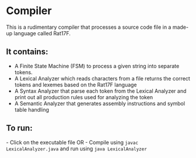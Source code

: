 # Compiler

This is a rudimentary compiler that processes a source code file in a made-up language called Rat17F.

<h2>It contains:</h2>
<ul>
  <li>A Finite State Machine (FSM) to process a given string into separate tokens.</li>
  <li>A Lexical Analyzer which reads characters from a file returns the correct tokens and lexemes based on the Rat17F language</li>
  <li>A Syntax Analyzer that parse each token from the Lexical Analyzer and print out all production rules used for analyzing the token</li>
  <li>A Semantic Analyzer that generates assembly instructions and symbol table handling</li>
</ul>

<h2>To run:</h2>
- Click on the executable file OR
- Compile using <code>javac LexicalAnalyzer.java</code> and run using <code>java LexicalAnalyzer</code>

